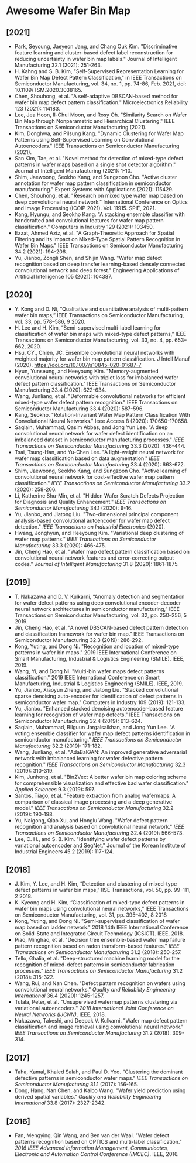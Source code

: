 # Awesome Wafer Bin Map

## [2021]

- Park, Seyoung, Jaeyeon Jang, and Chang Ouk Kim. "Discriminative feature learning and cluster-based defect label reconstruction for reducing uncertainty in wafer bin map labels." Journal of Intelligent Manufacturing 32.1 (2021): 251-263.
- H. Kahng and S. B. Kim, "Self-Supervised Representation Learning for Wafer Bin Map Defect Pattern Classification," in IEEE Transactions on Semiconductor Manufacturing, vol. 34, no. 1, pp. 74-86, Feb. 2021, doi: 10.1109/TSM.2020.3038165.
- Chen, Shouhong, et al. "A self-adaptive DBSCAN-based method for wafer bin map defect pattern classification." Microelectronics Reliability 123 (2021): 114183.
- Lee, Jea Hoon, Il-Chul Moon, and Rosy Oh. "Similarity Search on Wafer Bin Map through Nonparametric and Hierarchical Clustering." IEEE Transactions on Semiconductor Manufacturing (2021).
- Kim, Donghwa, and Pilsung Kang. "Dynamic Clustering for Wafer Map Patterns using Self-Supervised Learning on Convolutional Autoencoders." IEEE Transactions on Semiconductor Manufacturing (2021).
- San Kim, Tae, et al. "Novel method for detection of mixed-type defect patterns in wafer maps based on a single shot detector algorithm." Journal of Intelligent Manufacturing (2021): 1-10.
- Shim, Jaewoong, Seokho Kang, and Sungzoon Cho. "Active cluster annotation for wafer map pattern classification in semiconductor manufacturing." Expert Systems with Applications (2021): 115429.
- Chen, Shouhong, et al. "Research on mixed type wafer map based on deep convolutional neural network." International Conference on Optics and Image Processing (ICOIP 2021). Vol. 11915. SPIE, 2021.
- Kang, Hyungu, and Seokho Kang. "A stacking ensemble classifier with handcrafted and convolutional features for wafer map pattern classification." Computers in Industry 129 (2021): 103450.
- Ezzat, Ahmed Aziz, et al. "A Graph-Theoretic Approach for Spatial Filtering and Its Impact on Mixed-Type Spatial Pattern Recognition in Wafer Bin Maps." IEEE Transactions on Semiconductor Manufacturing 34.2 (2021): 194-206.
- Yu, Jianbo, Zongli Shen, and Shijin Wang. "Wafer map defect recognition based on deep transfer learning-based densely connected convolutional network and deep forest." Engineering Applications of Artificial Intelligence 105 (2021): 104387.

## [2020] 

- Y. Kong and D. Ni, “Qualitative and quantitative analysis of multi-pattern wafer bin maps,” IEEE Transactions on Semiconductor Manufacturing, vol. 33, pp. 578–586, 9 2020.
- H. Lee and H. Kim, “Semi-supervised multi-label learning for classification of wafer bin maps with mixed-type defect patterns,” IEEE Transactions on Semiconductor Manufacturing, vol. 33, no. 4, pp. 653–662, 2020.
- Hsu, CY., Chien, JC. Ensemble convolutional neural networks with weighted majority for wafer bin map pattern classification. J Intell Manuf (2020). https://doi.org/10.1007/s10845-020-01687-7 
- Hyun, Yunseung, and Heeyoung Kim. "Memory-augmented convolutional neural networks with triplet loss for imbalanced wafer defect pattern classification." IEEE Transactions on Semiconductor Manufacturing 33.4 (2020): 622-634. 
- Wang, Junliang, et al. "Deformable convolutional networks for efficient mixed-type wafer defect pattern recognition." IEEE Transactions on Semiconductor Manufacturing 33.4 (2020): 587-596. 
- Kang, Seokho. "Rotation-Invariant Wafer Map Pattern Classification With Convolutional Neural Networks." Ieee Access 8 (2020): 170650-170658.
- Saqlain, Muhammad, Qasim Abbas, and Jong Yun Lee. "A deep convolutional neural network for wafer defect identification on an imbalanced dataset in semiconductor manufacturing processes." *IEEE Transactions on Semiconductor Manufacturing* 33.3 (2020): 436-444.
- Tsai, Tsung-Han, and Yu-Chen Lee. "A light-weight neural network for wafer map classification based on data augmentation." *IEEE Transactions on Semiconductor Manufacturing* 33.4 (2020): 663-672.
- Shim, Jaewoong, Seokho Kang, and Sungzoon Cho. "Active learning of convolutional neural network for cost-effective wafer map pattern classification." *IEEE Transactions on Semiconductor Manufacturing* 33.2 (2020): 258-266.
- Li, Katherine Shu-Min, et al. "Hidden Wafer Scratch Defects Projection for Diagnosis and Quality Enhancement." *IEEE Transactions on Semiconductor Manufacturing* 34.1 (2020): 9-16.
- Yu, Jianbo, and Jiatong Liu. "Two-dimensional principal component analysis-based convolutional autoencoder for wafer map defect detection." *IEEE Transactions on Industrial Electronics* (2020).
- Hwang, Jonghyun, and Heeyoung Kim. "Variational deep clustering of wafer map patterns." *IEEE Transactions on Semiconductor Manufacturing* 33.3 (2020): 466-475.
- Jin, Cheng Hao, et al. "Wafer map defect pattern classification based on convolutional neural network features and error-correcting output codes." *Journal of Intelligent Manufacturing* 31.8 (2020): 1861-1875.

## [2019]

- T. Nakazawa and D. V. Kulkarni, “Anomaly detection and segmentation for wafer defect patterns using deep convolutional encoder-decoder neural network architectures in semiconductor manufacturing,” IEEE Transactions on Semiconductor Manufacturing, vol. 32, pp. 250–256, 5 2019.
- Jin, Cheng Hao, et al. "A novel DBSCAN-based defect pattern detection and classification framework for wafer bin map." IEEE Transactions on Semiconductor Manufacturing 32.3 (2019): 286-292.
- Kong, Yuting, and Dong Ni. "Recognition and location of mixed-type patterns in wafer bin maps." 2019 IEEE International Conference on Smart Manufacturing, Industrial & Logistics Engineering (SMILE). IEEE, 2019.
- Wang, Yi, and Dong Ni. "Multi-bin wafer maps defect patterns classification." 2019 IEEE International Conference on Smart Manufacturing, Industrial & Logistics Engineering (SMILE). IEEE, 2019.
- Yu, Jianbo, Xiaoyun Zheng, and Jiatong Liu. "Stacked convolutional sparse denoising auto-encoder for identification of defect patterns in semiconductor wafer map." Computers in Industry 109 (2019): 121-133.
- Yu, Jianbo. "Enhanced stacked denoising autoencoder-based feature learning for recognition of wafer map defects." IEEE Transactions on Semiconductor Manufacturing 32.4 (2019): 613-624.
- Saqlain, Muhammad, Bilguun Jargalsaikhan, and Jong Yun Lee. "A voting ensemble classifier for wafer map defect patterns identification in semiconductor manufacturing." *IEEE Transactions on Semiconductor Manufacturing* 32.2 (2019): 171-182.
- Wang, Junliang, et al. "AdaBalGAN: An improved generative adversarial network with imbalanced learning for wafer defective pattern recognition." *IEEE Transactions on Semiconductor Manufacturing* 32.3 (2019): 310-319.
- Kim, Junhong, et al. "Bin2Vec: A better wafer bin map coloring scheme for comprehensible visualization and effective bad wafer classification." *Applied Sciences* 9.3 (2019): 597.
- Santos, Tiago, et al. "Feature extraction from analog wafermaps: A comparison of classical image processing and a deep generative model." *IEEE Transactions on Semiconductor Manufacturing* 32.2 (2019): 190-198.
- Yu, Naigong, Qiao Xu, and Honglu Wang. "Wafer defect pattern recognition and analysis based on convolutional neural network." *IEEE Transactions on Semiconductor Manufacturing* 32.4 (2019): 566-573.
- Lee, C. H., and S. B. Kim. "Identifying wafer defect patterns by variational autoencoder and SegNet." Journal of the Korean Institute of Industrial Engineers 45.2 (2019): 117-124.



## [2018]

- J. Kim, Y. Lee, and H. Kim, “Detection and clustering of mixed-type defect patterns in wafer bin maps,” IISE Transactions, vol. 50, pp. 99–111, 2 2018.
- K. Kyeong and H. Kim, “Classification of mixed-type defect patterns in wafer bin maps using convolutional neural networks,” IEEE Transactions on Semiconductor Manufacturing, vol. 31, pp. 395–402, 8 2018
- Kong, Yuting, and Dong Ni. "Semi-supervised classification of wafer map based on ladder network." 2018 14th IEEE International Conference on Solid-State and Integrated Circuit Technology (ICSICT). IEEE, 2018.
- Piao, Minghao, et al. "Decision tree ensemble-based wafer map failure pattern recognition based on radon transform-based features." *IEEE Transactions on Semiconductor Manufacturing* 31.2 (2018): 250-257.
- Tello, Ghalia, et al. "Deep-structured machine learning model for the recognition of mixed-defect patterns in semiconductor fabrication processes." *IEEE Transactions on Semiconductor Manufacturing* 31.2 (2018): 315-322.
- Wang, Rui, and Nan Chen. "Defect pattern recognition on wafers using convolutional neural networks." *Quality and Reliability Engineering International* 36.4 (2020): 1245-1257.
- Tulala, Peter, et al. "Unsupervised wafermap patterns clustering via variational autoencoders." *2018 International Joint Conference on Neural Networks (IJCNN)*. IEEE, 2018.
- Nakazawa, Takeshi, and Deepak V. Kulkarni. "Wafer map defect pattern classification and image retrieval using convolutional neural network." *IEEE Transactions on Semiconductor Manufacturing* 31.2 (2018): 309-314.

## [2017]

- Taha, Kamal, Khaled Salah, and Paul D. Yoo. "Clustering the dominant defective patterns in semiconductor wafer maps." *IEEE Transactions on Semiconductor Manufacturing* 31.1 (2017): 156-165.
- Dong, Hang, Nan Chen, and Kaibo Wang. "Wafer yield prediction using derived spatial variables." *Quality and Reliability Engineering International* 33.8 (2017): 2327-2342.



## [2016]

- Fan, Mengying, Qin Wang, and Ben van der Waal. "Wafer defect patterns recognition based on OPTICS and multi-label classification." *2016 IEEE Advanced Information Management, Communicates, Electronic and Automation Control Conference (IMCEC)*. IEEE, 2016.

